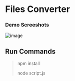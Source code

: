 # Files Converter


### Demo Screeshots

![image](https://github.com/user-attachments/assets/14061970-2f97-4b8f-806b-79d96ba7e6a5)

## Run Commands

>  npm install
> 
>  node script.js
